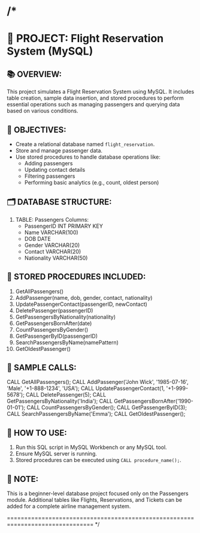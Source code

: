/*
===============================================================================
📝 PROJECT: Flight Reservation System (MySQL)
===============================================================================

📚 OVERVIEW:
------------
This project simulates a Flight Reservation System using MySQL.
It includes table creation, sample data insertion, and stored procedures to 
perform essential operations such as managing passengers and querying data 
based on various conditions.

🎯 OBJECTIVES:
--------------
- Create a relational database named `flight_reservation`.
- Store and manage passenger data.
- Use stored procedures to handle database operations like:
    - Adding passengers
    - Updating contact details
    - Filtering passengers
    - Performing basic analytics (e.g., count, oldest person)

🗂️ DATABASE STRUCTURE:
-----------------------
1. TABLE: Passengers
   Columns:
   - PassengerID INT PRIMARY KEY
   - Name VARCHAR(100)
   - DOB DATE
   - Gender VARCHAR(20)
   - Contact VARCHAR(20)
   - Nationality VARCHAR(50)

🔁 STORED PROCEDURES INCLUDED:
------------------------------
1. GetAllPassengers()
2. AddPassenger(name, dob, gender, contact, nationality)
3. UpdatePassengerContact(passengerID, newContact)
4. DeletePassenger(passengerID)
5. GetPassengersByNationality(nationality)
6. GetPassengersBornAfter(date)
7. CountPassengersByGender()
8. GetPassengerByID(passengerID)
9. SearchPassengersByName(namePattern)
10. GetOldestPassenger()

🧪 SAMPLE CALLS:
----------------
CALL GetAllPassengers();
CALL AddPassenger('John Wick', '1985-07-16', 'Male', '+1-888-1234', 'USA');
CALL UpdatePassengerContact(1, '+1-999-5678');
CALL DeletePassenger(5);
CALL GetPassengersByNationality('India');
CALL GetPassengersBornAfter('1990-01-01');
CALL CountPassengersByGender();
CALL GetPassengerByID(3);
CALL SearchPassengersByName('Emma');
CALL GetOldestPassenger();

🚀 HOW TO USE:
--------------
1. Run this SQL script in MySQL Workbench or any MySQL tool.
2. Ensure MySQL server is running.
3. Stored procedures can be executed using `CALL procedure_name();`.

📌 NOTE:
--------
This is a beginner-level database project focused only on the Passengers module.
Additional tables like Flights, Reservations, and Tickets can be added for a 
complete airline management system.




===============================================================================
*/
